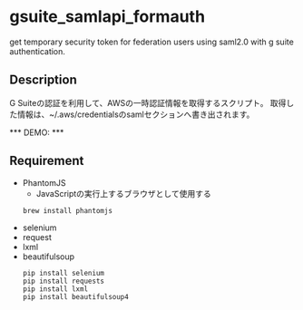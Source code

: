 # gsuite_samlapi_formauth
get temporary security token for federation users using saml2.0 with g suite authentication.

## Description
G Suiteの認証を利用して、AWSの一時認証情報を取得するスクリプト。
取得した情報は、~/.aws/credentialsのsamlセクションへ書き出されます。

*** DEMO: ***

## Requirement
- PhantomJS
  - JavaScriptの実行上するブラウザとして使用する
  ```
  brew install phantomjs
  ```
- selenium
- request
- lxml
- beautifulsoup
  ```
  pip install selenium
  pip install requests
  pip install lxml
  pip install beautifulsoup4
  ```


